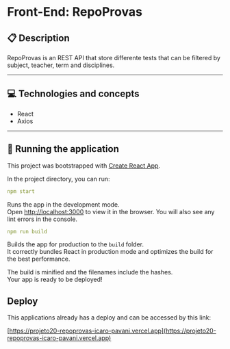 # Front-End: RepoProvas

## :clipboard: Description

RepoProvas is an REST API that store differente tests that can be filtered by subject, teacher, term and disciplines.

---

## :computer: Technologies and concepts

- React
- Axios

---

## 🏁 Running the application

This project was bootstrapped with [Create React App](https://github.com/facebook/create-react-app).

In the project directory, you can run:

```yml
npm start
```

Runs the app in the development mode.\
Open [http://localhost:3000](http://localhost:3000) to view it in the browser.
You will also see any lint errors in the console.

```yml
npm run build
```

Builds the app for production to the `build` folder.\
It correctly bundles React in production mode and optimizes the build for the best performance.

The build is minified and the filenames include the hashes.\
Your app is ready to be deployed!

## Deploy

This applications already has a deploy and can be accessed by this link:

[https://projeto20-repoprovas-icaro-pavani.vercel.app](https://projeto20-repoprovas-icaro-pavani.vercel.app)
